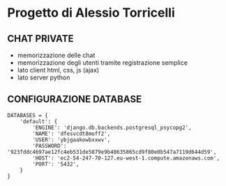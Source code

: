 # Progetto di Alessio Torricelli

## CHAT PRIVATE

- memorizzazione delle chat
- memorizzazione degli utenti tramite registrazione semplice
- lato client html, css, js (ajax)
- lato server python

## CONFIGURAZIONE DATABASE

    DATABASES = {
        'default': {
            'ENGINE': 'django.db.backends.postgresql_psycopg2', 
            'NAME': 'dfesvcdt8moff2',
            'USER': 'ybjgaakowbxxwv',
            'PASSWORD': '923fddc4697ae12fc4eb531de5879e9b48635865cd9f80e0b547a7119d644d59',
            'HOST': 'ec2-54-247-70-127.eu-west-1.compute.amazonaws.com',
            'PORT': '5432',
        }
    }
